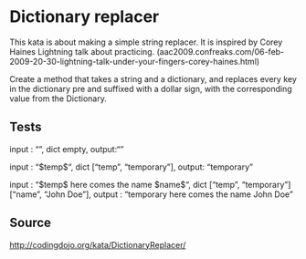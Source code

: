 # Dictionary replacer

This kata is about making a simple string replacer. It is inspired by Corey Haines Lightning talk about practicing. (aac2009.confreaks.com/06-feb-2009-20-30-lightning-talk-under-your-fingers-corey-haines.html)

Create a method that takes a string and a dictionary, and replaces every key in the dictionary pre and suffixed with a dollar sign, with the corresponding value from the Dictionary.

## Tests

input : “”, dict empty, output:“”

input : “\$temp\$“, dict [“temp”, “temporary”], output: “temporary”

input : “\$temp\$ here comes the name \$name\$“, dict [“temp”, “temporary”] [“name”, “John Doe”], output : “temporary here comes the name John Doe”

## Source

http://codingdojo.org/kata/DictionaryReplacer/
